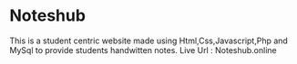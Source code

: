 # Noteshub
This is a student centric website made using Html,Css,Javascript,Php and MySql to provide students handwitten notes.
Live Url : Noteshub.online
